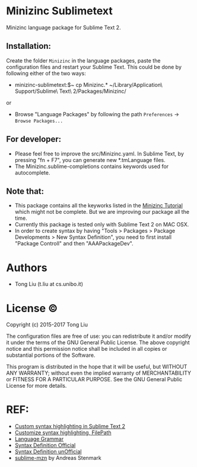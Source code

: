 Minizinc Sublimetext
====
Minizinc language package for Sublime Text 2.

## Installation:

Create the folder `Minizinc` in the language packages, paste the configuration files and restart your Sublime Text.
This could be done by following either of the two ways:

- minizinc-sublimetext:$~ cp Minizinc.* ~/Library/Application\ Support/Sublime\ Text\ 2/Packages/Minizinc/

or

- Browse "Language Packages" by following the path `Preferences` -> `Browse Packages...`

## For developer:

- Please feel free to improve the src/Minizinc.yaml. In Sublime Text, by pressing "fn + F7", you can generate new *.tmLanguage files.
- The Minizinc.sublime-completions contains keywords used for autocomplete.


## Note that:
- This package contains all the keyworks listed in the [Minizinc Tutorial](http://www.minizinc.org/downloads/doc-latest/minizinc-tute.pdf) which might not be complete. But we are improving our package all the time.
- Currently this package is tested only with Sublime Text 2 on MAC OSX.
- In order to create syntax by having "Tools > Packages > Package Developments > New Syntax Definition", you need to first install "Package Controll" and then "AAAPackageDev". 

Authors
======
- Tong Liu (t.liu at cs.unibo.it)


License :copyright:
===
Copyright (c) 2015-2017 Tong Liu

The configuration files are free of use: you can redistribute it and/or modify it under the terms of the GNU General Public License. The above copyright notice and this permission notice shall be included in all copies or substantial portions of the Software.

This program is distributed in the hope that it will be useful, but WITHOUT ANY WARRANTY; without even the implied warranty of MERCHANTABILITY or FITNESS FOR A PARTICULAR PURPOSE. See the GNU General Public License for more details.


REF: 
===
 - [Custom syntax highlighting in Sublime Text 2](http://stackoverflow.com/questions/15221150/custom-syntax-highlighting-in-sublime-text-2)
 - [Customize syntax highlighting, FilePath](http://www.sublimetext.com/forum/viewtopic.php?f=2&t=1057)
 - [Language Grammar](http://manual.macromates.com/en/language_grammars#naming_conventions.html)
 - [Syntax Definition Official](https://www.sublimetext.com/docs/3/syntax.html)
 - [Syntax Definition unOfficial](http://docs.sublimetext.info/en/latest/reference/comments.html)
 - [sublime-mzn](https://github.com/astenmark/sublime-mzn) by Andreas Stenmark
